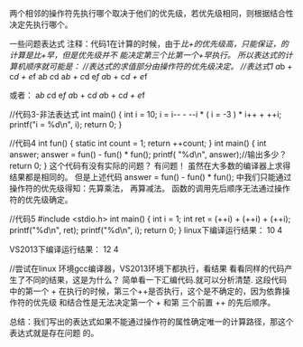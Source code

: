 两个相邻的操作符先执行哪个取决于他们的优先级，若优先级相同，则根据结合性决定先执行哪个。



一些问题表达式
注释：代码1在计算的时候，由于*比+的优先级高，只能保证，*的计算是比+早，但是优先级并不
能决定第三个*比第一个+早执行。
所以表达式的计算机顺序就可能是：
//表达式的求值部分由操作符的优先级决定。
//表达式1
a*b + c*d + e*f
a*b
c*d
a*b + c*d
e*f
a*b + c*d + e*f


或者：
a*b
c*d
e*f
a*b + c*d
a*b + c*d + e*f


//代码3-非法表达式
int main()
{
 int i = 10;
 i = i-- - --i * ( i = -3 ) * i++ + ++i;
 printf("i = %d\n", i);
 return 0;
}


//代码4
int fun()
{
     static int count = 1;
     return ++count;
}
int main()
{
     int answer;
     answer = fun() - fun() * fun();
     printf( "%d\n", answer);//输出多少？
     return 0;
}
这个代码有没有实际的问题？
有问题！
虽然在大多数的编译器上求得结果都是相同的。
但是上述代码 answer = fun() - fun() * fun(); 中我们只能通过操作符的优先级得知：先算乘法，
再算减法。
函数的调用先后顺序无法通过操作符的优先级确定。

//代码5
#include <stdio.h>
int main()
{
 int i = 1;
 int ret = (++i) + (++i) + (++i);
 printf("%d\n", ret);
 printf("%d\n", i);
 return 0;
}
linux下编译运行结果：
10
4

VS2013下编译运行结果：
12
4   

//尝试在linux 环境gcc编译器，VS2013环境下都执行，看结果
看看同样的代码产生了不同的结果，这是为什么？
简单看一下汇编代码.就可以分析清楚.
这段代码中的第一个 + 在执行的时候，第三个++是否执行，这个是不确定的，因为依靠操作符的优先级
和结合性是无法决定第一个 + 和第
三个前置 ++ 的先后顺序。

总结：我们写出的表达式如果不能通过操作符的属性确定唯一的计算路径，那这个表达式就是存在问题
的。

